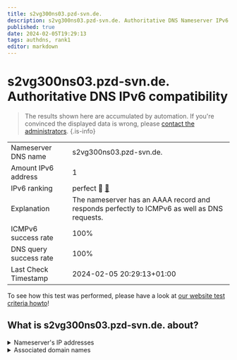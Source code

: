 ```yaml
---
title: s2vg300ns03.pzd-svn.de.
description: s2vg300ns03.pzd-svn.de. Authoritative DNS Nameserver IPv6 compatibility
published: true
date: 2024-02-05T19:29:13
tags: authdns, rank1
editor: markdown
---
```


# s2vg300ns03.pzd-svn.de. Authoritative DNS IPv6 compatibility

> The results shown here are accumulated by automation. If you're convinced the displayed data is wrong, please [contact the administrators](/howto/chat). 
{.is-info}




|   |   |
| - | - |
| Nameserver DNS name | s2vg300ns03.pzd-svn.de.
| Amount IPv6 address | 1
| IPv6 ranking | perfect :1st_place_medal: [🔗](/howto/ranking) |
| Explanation | The nameserver has an AAAA record and responds perfectly to ICMPv6 as well as DNS requests. |
| ICMPv6 success rate | 100%|
| DNS query success rate | 100% |
| Last Check Timestamp | 2024-02-05 20:29:13+01:00 |

To see how this test was performed, please have a look at [our website test criteria howto](/howto/testcriteria/authdns)!


## What is s2vg300ns03.pzd-svn.de. about?




<details>
<summary>Nameserver's IP addresses</summary>

2a02:101c:1800:1300::12

</details>



<details>
<summary>Associated domain names</summary>

www.sachsen.de

</details>
